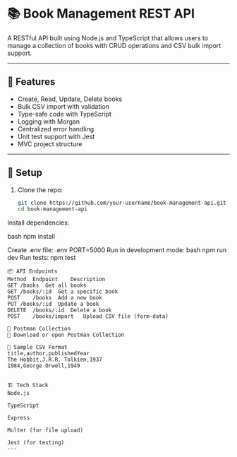 # 📚 Book Management REST API

A RESTful API built using Node.js and TypeScript that allows users to manage a collection of books with CRUD operations and CSV bulk import support.

---

## 🚀 Features

- Create, Read, Update, Delete books
- Bulk CSV import with validation
- Type-safe code with TypeScript
- Logging with Morgan
- Centralized error handling
- Unit test support with Jest
- MVC project structure

---

## 🔧 Setup

1. Clone the repo:
   ```bash
   git clone https://github.com/your-username/book-management-api.git
   cd book-management-api
Install dependencies:

bash
npm install

Create .env file:
.env
PORT=5000
Run in development mode:
bash
npm run dev
Run tests:
npm test

```
📦 API Endpoints
Method	Endpoint	Description
GET	/books	Get all books
GET	/books/:id	Get a specific book
POST	/books	Add a new book
PUT	/books/:id	Update a book
DELETE	/books/:id	Delete a book
POST	/books/import	Upload CSV file (form-data)

📂 Postman Collection
🔗 Download or open Postman Collection

🧪 Sample CSV Format
title,author,publishedYear
The Hobbit,J.R.R. Tolkien,1937
1984,George Orwell,1949


🏗️ Tech Stack
Node.js

TypeScript

Express

Multer (for file upload)

Jest (for testing)
---
